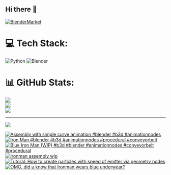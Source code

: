 ## Hi there 👋

<!--
**luckychris/luckychris** is a ✨ _special_ ✨ repository because its `README.md` (this file) appears on your GitHub profile.

Here are some ideas to get you started:

- 🔭 I’m currently working on ...
- 🌱 I’m currently learning ...
- 👯 I’m looking to collaborate on ...
- 🤔 I’m looking for help with ...
- 💬 Ask me about ...
- 📫 How to reach me: https://www.instagram.com/blender.fun/
- 😄 Pronouns: ...
- ⚡ Fun fact: ...
-->


[![BlenderMarket](https://assets.superhivemarket.com/site_assets/blendermarketlogo.png)](https://blendermarket.com/creators/blenderfun)

# 💻 Tech Stack:
![Python](https://img.shields.io/badge/python-3670A0?style=for-the-badge&logo=python&logoColor=ffdd54) ![Blender](https://img.shields.io/badge/blender-%23F5792A.svg?style=for-the-badge&logo=blender&logoColor=white)
# 📊 GitHub Stats:
![](https://github-readme-stats.vercel.app/api?username=luckychris&theme=great-gatsby&hide_border=false&include_all_commits=false&count_private=false)<br/>
![](https://github-readme-streak-stats.herokuapp.com/?user=luckychris&theme=great-gatsby&hide_border=false)<br/>
![](https://github-readme-stats.vercel.app/api/top-langs/?username=luckychris&theme=great-gatsby&hide_border=false&include_all_commits=false&count_private=false&layout=compact)

---
[![](https://visitcount.itsvg.in/api?id=luckychris&icon=0&color=0)](https://visitcount.itsvg.in)

<!-- Proudly created with GPRM ( https://gprm.itsvg.in ) -->

<!-- BEGIN YOUTUBE-CARDS -->
[![Assembly with simple curve animation #blender #b3d #animationnodes](https://ytcards.demolab.com/?id=j6bP5oNPy4w&title=Assembly+with+simple+curve+animation+%23blender+%23b3d+%23animationnodes&lang=en&timestamp=1750056277&background_color=%230d1117&title_color=%23ffffff&stats_color=%23dedede&max_title_lines=1&width=250&border_radius=5 "Assembly with simple curve animation #blender #b3d #animationnodes")](https://www.youtube.com/watch?v=j6bP5oNPy4w)
[![Iron Man #blender #b3d #animationnodes #procedural #conveyorbelt](https://ytcards.demolab.com/?id=0R4We4gZiPE&title=Iron+Man+%23blender+%23b3d+%23animationnodes+%23procedural+%23conveyorbelt&lang=en&timestamp=1749902401&background_color=%230d1117&title_color=%23ffffff&stats_color=%23dedede&max_title_lines=1&width=250&border_radius=5 "Iron Man #blender #b3d #animationnodes #procedural #conveyorbelt")](https://www.youtube.com/watch?v=0R4We4gZiPE)
[![Blue Iron Man (WIP)  #b3d #blender #animationnodes #conveyorbelt #procedural](https://ytcards.demolab.com/?id=QOYP-TLk8lo&title=Blue+Iron+Man+%28WIP%29++%23b3d+%23blender+%23animationnodes+%23conveyorbelt+%23procedural&lang=en&timestamp=1749646844&background_color=%230d1117&title_color=%23ffffff&stats_color=%23dedede&max_title_lines=1&width=250&border_radius=5 "Blue Iron Man (WIP)  #b3d #blender #animationnodes #conveyorbelt #procedural")](https://www.youtube.com/shorts/QOYP-TLk8lo)
[![Ironman assembly wip](https://ytcards.demolab.com/?id=KSEiUqWbsk0&title=Ironman+assembly+wip&lang=en&timestamp=1749325225&background_color=%230d1117&title_color=%23ffffff&stats_color=%23dedede&max_title_lines=1&width=250&border_radius=5 "Ironman assembly wip")](https://www.youtube.com/watch?v=KSEiUqWbsk0)
[![Tutoral: How to create particles with speed of emitter via geometry nodes](https://ytcards.demolab.com/?id=tyEsuSGV7lI&title=Tutoral%3A+How+to+create+particles+with+speed+of+emitter+via+geometry+nodes&lang=en&timestamp=1749294683&background_color=%230d1117&title_color=%23ffffff&stats_color=%23dedede&max_title_lines=1&width=250&border_radius=5 "Tutoral: How to create particles with speed of emitter via geometry nodes")](https://www.youtube.com/watch?v=tyEsuSGV7lI)
[![OMG, did u know that Ironman wears blue underwear?](https://ytcards.demolab.com/?id=wrEsY7GoJeU&title=OMG%2C+did+u+know+that+Ironman+wears+blue+underwear%3F&lang=en&timestamp=1749222625&background_color=%230d1117&title_color=%23ffffff&stats_color=%23dedede&max_title_lines=1&width=250&border_radius=5 "OMG, did u know that Ironman wears blue underwear?")](https://www.youtube.com/shorts/wrEsY7GoJeU)
<!-- END YOUTUBE-CARDS -->

